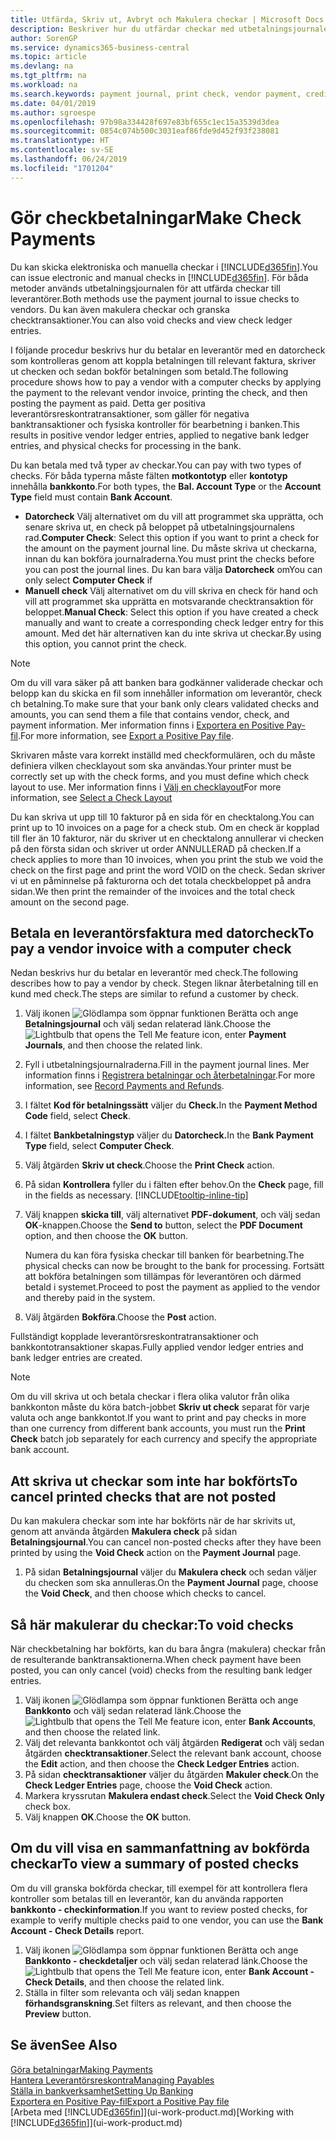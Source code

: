 ```yaml
---
title: Utfärda, Skriv ut, Avbryt och Makulera checkar | Microsoft Docs
description: Beskriver hur du utfärdar checkar med utbetalningsjournalen, skriver ut checkar och annullerar checkar eller granskar checktransaktioner i Business Central.
author: SorenGP
ms.service: dynamics365-business-central
ms.topic: article
ms.devlang: na
ms.tgt_pltfrm: na
ms.workload: na
ms.search.keywords: payment journal, print check, vendor payment, creditor, debt, balance due, AP
ms.date: 04/01/2019
ms.author: sgroespe
ms.openlocfilehash: 97b98a334428f697e83bf655c1ec15a3539d3dea
ms.sourcegitcommit: 0854c074b500c3031eaf86fde9d452f93f238081
ms.translationtype: HT
ms.contentlocale: sv-SE
ms.lasthandoff: 06/24/2019
ms.locfileid: "1701204"
---
```

# <a name="make-check-payments"></a><span data-ttu-id="e4a01-103">Gör checkbetalningar</span><span class="sxs-lookup"><span data-stu-id="e4a01-103">Make Check Payments</span></span>
<span data-ttu-id="e4a01-104">Du kan skicka elektroniska och manuella checkar i [!INCLUDE[d365fin](includes/d365fin_md.md)].</span><span class="sxs-lookup"><span data-stu-id="e4a01-104">You can issue electronic and manual checks in [!INCLUDE[d365fin](includes/d365fin_md.md)].</span></span> <span data-ttu-id="e4a01-105">För båda metoder används utbetalningsjournalen för att utfärda checkar till leverantörer.</span><span class="sxs-lookup"><span data-stu-id="e4a01-105">Both methods use the payment journal to issue checks to vendors.</span></span> <span data-ttu-id="e4a01-106">Du kan även makulera checkar och granska checktransaktioner.</span><span class="sxs-lookup"><span data-stu-id="e4a01-106">You can also void checks and view check ledger entries.</span></span>

<span data-ttu-id="e4a01-107">I följande procedur beskrivs hur du betalar en leverantör med en datorcheck som kontrolleras genom att koppla betalningen till relevant faktura, skriver ut checken och sedan bokför betalningen som betald.</span><span class="sxs-lookup"><span data-stu-id="e4a01-107">The following procedure shows how to pay a vendor with a computer checks by applying the payment to the relevant vendor invoice, printing the check, and then posting the payment as paid.</span></span> <span data-ttu-id="e4a01-108">Detta ger positiva leverantörsreskontratransaktioner, som gäller för negativa banktransaktioner och fysiska kontroller för bearbetning i banken.</span><span class="sxs-lookup"><span data-stu-id="e4a01-108">This results in positive vendor ledger entries, applied to negative bank ledger entries, and physical checks for processing in the bank.</span></span>

<span data-ttu-id="e4a01-109">Du kan betala med två typer av checkar.</span><span class="sxs-lookup"><span data-stu-id="e4a01-109">You can pay with two types of checks.</span></span> <span data-ttu-id="e4a01-110">För båda typerna måste fälten **motkontotyp** eller **kontotyp** innehålla **bankkonto**.</span><span class="sxs-lookup"><span data-stu-id="e4a01-110">For both types, the **Bal. Account Type** or the **Account Type** field must contain **Bank Account**.</span></span>

- <span data-ttu-id="e4a01-111">**Datorcheck** Välj alternativet om du vill att programmet ska upprätta, och senare skriva ut, en check på beloppet på utbetalningsjournalens rad.</span><span class="sxs-lookup"><span data-stu-id="e4a01-111">**Computer Check**: Select this option if you want to print a check for the amount on the payment journal line.</span></span> <span data-ttu-id="e4a01-112">Du måste skriva ut checkarna, innan du kan bokföra journalraderna.</span><span class="sxs-lookup"><span data-stu-id="e4a01-112">You must print the checks before you can post the journal lines.</span></span> <span data-ttu-id="e4a01-113">Du kan bara välja **Datorcheck** om</span><span class="sxs-lookup"><span data-stu-id="e4a01-113">You can only select **Computer Check** if</span></span>
- <span data-ttu-id="e4a01-114">**Manuell check** Välj alternativet om du vill skriva en check för hand och vill att programmet ska upprätta en motsvarande checktransaktion för beloppet.</span><span class="sxs-lookup"><span data-stu-id="e4a01-114">**Manual Check**: Select this option if you have created a check manually and want to create a corresponding check ledger entry for this amount.</span></span> <span data-ttu-id="e4a01-115">Med det här alternativen kan du inte skriva ut checkar.</span><span class="sxs-lookup"><span data-stu-id="e4a01-115">By using this option, you cannot print the check.</span></span>

> [!NOTE]  
> <span data-ttu-id="e4a01-116">Om du vill vara säker på att banken bara godkänner validerade checkar och belopp kan du skicka en fil som innehåller information om leverantör, check ch betalning.</span><span class="sxs-lookup"><span data-stu-id="e4a01-116">To make sure that your bank only clears validated checks and amounts, you can send them a file that contains vendor, check, and payment information.</span></span> <span data-ttu-id="e4a01-117">Mer information finns i [Exportera en Positive Pay-fil](finance-how-positive-pay.md).</span><span class="sxs-lookup"><span data-stu-id="e4a01-117">For more information, see [Export a Positive Pay file](finance-how-positive-pay.md).</span></span>

<span data-ttu-id="e4a01-118">Skrivaren måste vara korrekt inställd med checkformulären, och du måste definiera vilken checklayout som ska användas.</span><span class="sxs-lookup"><span data-stu-id="e4a01-118">Your printer must be correctly set up with the check forms, and you must define which check layout to use.</span></span> <span data-ttu-id="e4a01-119">Mer information finns i [Välj en checklayout](finance-how-define-check-layouts.md)</span><span class="sxs-lookup"><span data-stu-id="e4a01-119">For more information, see [Select a Check Layout](finance-how-define-check-layouts.md)</span></span>

<span data-ttu-id="e4a01-120">Du kan skriva ut upp till 10 fakturor på en sida för en checktalong.</span><span class="sxs-lookup"><span data-stu-id="e4a01-120">You can print up to 10 invoices on a page for a check stub.</span></span> <span data-ttu-id="e4a01-121">Om en check är kopplad till fler än 10 fakturor, när du skriver ut en checktalong annullerar vi checken på den första sidan och skriver ut order ANNULLERAD på checken.</span><span class="sxs-lookup"><span data-stu-id="e4a01-121">If a check applies to more than 10 invoices, when you print the stub we void the check on the first page and print the word VOID on the check.</span></span> <span data-ttu-id="e4a01-122">Sedan skriver vi ut en påminnelse på fakturorna och det totala checkbeloppet på andra sidan.</span><span class="sxs-lookup"><span data-stu-id="e4a01-122">We then print the remainder of the invoices and the total check amount on the second page.</span></span>

## <a name="to-pay-a-vendor-invoice-with-a-computer-check"></a><span data-ttu-id="e4a01-123">Betala en leverantörsfaktura med datorcheck</span><span class="sxs-lookup"><span data-stu-id="e4a01-123">To pay a vendor invoice with a computer check</span></span>
<span data-ttu-id="e4a01-124">Nedan beskrivs hur du betalar en leverantör med check.</span><span class="sxs-lookup"><span data-stu-id="e4a01-124">The following describes how to pay a vendor by check.</span></span> <span data-ttu-id="e4a01-125">Stegen liknar återbetalning till en kund med check.</span><span class="sxs-lookup"><span data-stu-id="e4a01-125">The steps are similar to refund a customer by check.</span></span>

1. <span data-ttu-id="e4a01-126">Välj ikonen ![Glödlampa som öppnar funktionen Berätta](media/ui-search/search_small.png "Berätta vad du vill göra") och ange **Betalningsjournal** och välj sedan relaterad länk.</span><span class="sxs-lookup"><span data-stu-id="e4a01-126">Choose the ![Lightbulb that opens the Tell Me feature](media/ui-search/search_small.png "Tell me what you want to do") icon, enter **Payment Journals**, and then choose the related link.</span></span>
2. <span data-ttu-id="e4a01-127">Fyll i utbetalningsjournalraderna.</span><span class="sxs-lookup"><span data-stu-id="e4a01-127">Fill in the payment journal lines.</span></span> <span data-ttu-id="e4a01-128">Mer information finns i [Registrera betalningar och återbetalningar](payables-how-post-payments-refunds.md).</span><span class="sxs-lookup"><span data-stu-id="e4a01-128">For more information, see [Record Payments and Refunds](payables-how-post-payments-refunds.md).</span></span>
3. <span data-ttu-id="e4a01-129">I fältet **Kod för betalningssätt** väljer du **Check.**</span><span class="sxs-lookup"><span data-stu-id="e4a01-129">In the **Payment Method Code** field, select **Check**.</span></span>
4. <span data-ttu-id="e4a01-130">I fältet **Bankbetalningstyp** väljer du **Datorcheck.**</span><span class="sxs-lookup"><span data-stu-id="e4a01-130">In the **Bank Payment Type** field, select **Computer Check**.</span></span>
5. <span data-ttu-id="e4a01-131">Välj åtgärden **Skriv ut check**.</span><span class="sxs-lookup"><span data-stu-id="e4a01-131">Choose the **Print Check** action.</span></span>
6. <span data-ttu-id="e4a01-132">På sidan **Kontrollera** fyller du i fälten efter behov.</span><span class="sxs-lookup"><span data-stu-id="e4a01-132">On the **Check** page, fill in the fields as necessary.</span></span> [!INCLUDE[tooltip-inline-tip](includes/tooltip-inline-tip_md.md)]
7. <span data-ttu-id="e4a01-133">Välj knappen **skicka till**, välj alternativet **PDF-dokument**, och välj sedan **OK**-knappen.</span><span class="sxs-lookup"><span data-stu-id="e4a01-133">Choose the **Send to** button, select the **PDF Document** option, and then choose the **OK** button.</span></span>

    <span data-ttu-id="e4a01-134">Numera du kan föra fysiska checkar till banken för bearbetning.</span><span class="sxs-lookup"><span data-stu-id="e4a01-134">The physical checks can now be brought to the bank for processing.</span></span> <span data-ttu-id="e4a01-135">Fortsätt att bokföra betalningen som tillämpas för leverantören och därmed betald i systemet.</span><span class="sxs-lookup"><span data-stu-id="e4a01-135">Proceed to post the payment as applied to the vendor and thereby paid in the system.</span></span>
8. <span data-ttu-id="e4a01-136">Välj åtgärden **Bokföra**.</span><span class="sxs-lookup"><span data-stu-id="e4a01-136">Choose the **Post** action.</span></span>

<span data-ttu-id="e4a01-137">Fullständigt kopplade leverantörsreskontratransaktioner och bankkontotransaktioner skapas.</span><span class="sxs-lookup"><span data-stu-id="e4a01-137">Fully applied vendor ledger entries and bank ledger entries are created.</span></span>

> [!NOTE]  
> <span data-ttu-id="e4a01-138">Om du vill skriva ut och betala checkar i flera olika valutor från olika bankkonton måste du köra batch-jobbet **Skriv ut check** separat för varje valuta och ange bankkontot.</span><span class="sxs-lookup"><span data-stu-id="e4a01-138">If you want to print and pay checks in more than one currency from different bank accounts, you must run the **Print Check** batch job separately for each currency and specify the appropriate bank account.</span></span>

## <a name="to-cancel-printed-checks-that-are-not-posted"></a><span data-ttu-id="e4a01-139">Att skriva ut checkar som inte har bokförts</span><span class="sxs-lookup"><span data-stu-id="e4a01-139">To cancel printed checks that are not posted</span></span>
<span data-ttu-id="e4a01-140">Du kan makulera checkar som inte har bokförts när de har skrivits ut, genom att använda åtgärden **Makulera check** på sidan **Betalningsjournal**.</span><span class="sxs-lookup"><span data-stu-id="e4a01-140">You can cancel non-posted checks after they have been printed by using the **Void Check** action on the **Payment Journal** page.</span></span>

1. <span data-ttu-id="e4a01-141">På sidan **Betalningsjournal** väljer du **Makulera check** och sedan väljer du checken som ska annulleras.</span><span class="sxs-lookup"><span data-stu-id="e4a01-141">On the **Payment Journal** page, choose the **Void Check**, and then choose which checks to cancel.</span></span>

## <a name="to-void-checks"></a><span data-ttu-id="e4a01-142">Så här makulerar du checkar:</span><span class="sxs-lookup"><span data-stu-id="e4a01-142">To void checks</span></span>
<span data-ttu-id="e4a01-143">När checkbetalning har bokförts, kan du bara ångra (makulera) checkar från de resulterande banktransaktionerna.</span><span class="sxs-lookup"><span data-stu-id="e4a01-143">When check payment have been posted, you can only cancel (void) checks from the resulting bank ledger entries.</span></span>

1. <span data-ttu-id="e4a01-144">Välj ikonen ![Glödlampa som öppnar funktionen Berätta](media/ui-search/search_small.png "Berätta vad du vill göra") och ange **Bankkonto** och välj sedan relaterad länk.</span><span class="sxs-lookup"><span data-stu-id="e4a01-144">Choose the ![Lightbulb that opens the Tell Me feature](media/ui-search/search_small.png "Tell me what you want to do") icon, enter **Bank Accounts**, and then choose the related link.</span></span>
2. <span data-ttu-id="e4a01-145">Välj det relevanta bankkontot och välj åtgärden **Redigerat** och välj sedan åtgärden **checktransaktioner**.</span><span class="sxs-lookup"><span data-stu-id="e4a01-145">Select the relevant bank account, choose the **Edit** action, and then choose the **Check Ledger Entries** action.</span></span>
3. <span data-ttu-id="e4a01-146">På sidan **checktransaktioner** väljer du åtgärden **Makuler check**.</span><span class="sxs-lookup"><span data-stu-id="e4a01-146">On the **Check Ledger Entries** page, choose the **Void Check** action.</span></span>
4. <span data-ttu-id="e4a01-147">Markera kryssrutan **Makulera endast check**.</span><span class="sxs-lookup"><span data-stu-id="e4a01-147">Select the **Void Check Only** check box.</span></span>
5. <span data-ttu-id="e4a01-148">Välj knappen **OK**.</span><span class="sxs-lookup"><span data-stu-id="e4a01-148">Choose the **OK** button.</span></span>

## <a name="to-view-a-summary-of-posted-checks"></a><span data-ttu-id="e4a01-149">Om du vill visa en sammanfattning av bokförda checkar</span><span class="sxs-lookup"><span data-stu-id="e4a01-149">To view a summary of posted checks</span></span>
<span data-ttu-id="e4a01-150">Om du vill granska bokförda checkar, till exempel för att kontrollera flera kontroller som betalas till en leverantör, kan du använda rapporten **bankkonto - checkinformation**.</span><span class="sxs-lookup"><span data-stu-id="e4a01-150">If you want to review posted checks, for example to verify multiple checks paid to one vendor, you can use the **Bank Account - Check Details** report.</span></span>
1. <span data-ttu-id="e4a01-151">Välj ikonen ![Glödlampa som öppnar funktionen Berätta](media/ui-search/search_small.png "Berätta vad du vill göra") och ange **Bankkonto - checkdetaljer** och välj sedan relaterad länk.</span><span class="sxs-lookup"><span data-stu-id="e4a01-151">Choose the ![Lightbulb that opens the Tell Me feature](media/ui-search/search_small.png "Tell me what you want to do") icon, enter **Bank Account - Check Details**, and then choose the related link.</span></span>
2. <span data-ttu-id="e4a01-152">Ställa in filter som relevanta och välj sedan knappen **förhandsgranskning**.</span><span class="sxs-lookup"><span data-stu-id="e4a01-152">Set filters as relevant, and then choose the **Preview** button.</span></span>

## <a name="see-also"></a><span data-ttu-id="e4a01-153">Se även</span><span class="sxs-lookup"><span data-stu-id="e4a01-153">See Also</span></span>
[<span data-ttu-id="e4a01-154">Göra betalningar</span><span class="sxs-lookup"><span data-stu-id="e4a01-154">Making Payments</span></span>](payables-make-payments.md)  
[<span data-ttu-id="e4a01-155">Hantera Leverantörsreskontra</span><span class="sxs-lookup"><span data-stu-id="e4a01-155">Managing Payables</span></span>](payables-manage-payables.md)  
[<span data-ttu-id="e4a01-156">Ställa in bankverksamhet</span><span class="sxs-lookup"><span data-stu-id="e4a01-156">Setting Up Banking</span></span>](bank-setup-banking.md)  
[<span data-ttu-id="e4a01-157">Exportera en Positive Pay-fil</span><span class="sxs-lookup"><span data-stu-id="e4a01-157">Export a Positive Pay file</span></span>](finance-how-positive-pay.md)  
<span data-ttu-id="e4a01-158">[Arbeta med [!INCLUDE[d365fin](includes/d365fin_md.md)]](ui-work-product.md)</span><span class="sxs-lookup"><span data-stu-id="e4a01-158">[Working with [!INCLUDE[d365fin](includes/d365fin_md.md)]](ui-work-product.md)</span></span>  
